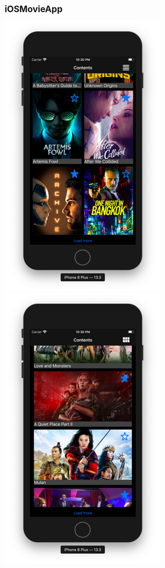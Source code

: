# iOSMovieApp
![Grid View](https://raw.githubusercontent.com/tahabayi/iOSMovieApp/main/view-grid.png)
![List View](https://raw.githubusercontent.com/tahabayi/iOSMovieApp/main/view-list.png)
